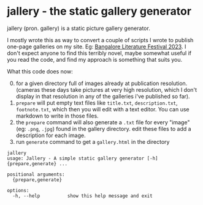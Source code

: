 # jallery - the static gallery generator

jallery (pron. gallery) is a static picture gallery generator.

I mostly wrote this as way to convert a couple of scripts I wrote to publish one-page galleries on my site. Eg: [Bangalore Literature Festival 2023](https://files.btbytes.com/albums/blf-2023/gallery.html). I don't expect anyone to find this terribly novel, maybe somewhat useful if you read the code, and find my approach is something that suits you.


What this code does now:

0. for a given directory full of images already at publication resolution. (cameras these days take pictures at very high resolution, which I don't display in that resolution in any of the galleries i've published so far).
1. `prepare` will put empty text files like `title.txt`, `description.txt`, `footnote.txt`, which then you will edit with a text editor. You can use markdown to write in those files.
2. the `prepare` command will also generate a `.txt` file for every "image" (eg: `.png`, `.jpg`) found in the gallery directory. edit these files to add a description for each image.
3. run `generate` command to get a `gallery.html` in the directory 

```
jallery
usage: Jallery - A simple static gallery generator [-h] {prepare,generate} ...

positional arguments:
  {prepare,generate}

options:
  -h, --help          show this help message and exit
```
